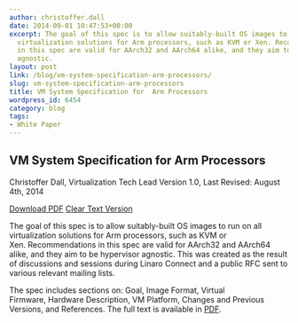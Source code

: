 ```yaml
---
author: christoffer.dall
date: 2014-09-01 10:47:53+00:00
excerpt: The goal of this spec is to allow suitably-built OS images to run on all
  virtualization solutions for Arm processors, such as KVM or Xen. Recommendations
  in this spec are valid for AArch32 and AArch64 alike, and they aim to be hypervisor
  agnostic.
layout: post
link: /blog/vm-system-specification-arm-processors/
slug: vm-system-specification-arm-processors
title: VM System Specification for  Arm Processors
wordpress_id: 6454
category: blog
tags:
- White Paper
---
```


## **VM System Specification for Arm Processors**

Christoffer Dall, Virtualization Tech Lead
Version 1.0, Last Revised: August 4th, 2014

[Download PDF](/assets/downloads/VMSystemSpecificationForARM-v1.0.pdf)
[Clear Text Version](/assets/downloads/arm-vm-spec-v1.0.txt)

The goal of this spec is to allow suitably-built OS images to run on all virtualization solutions for Arm processors, such as KVM or Xen. Recommendations in this spec are valid for AArch32 and AArch64 alike, and they aim to be hypervisor agnostic. This was created as the result of discussions and sessions during Linaro Connect and a public RFC sent to various relevant mailing lists.

The spec includes sections on: Goal, Image Format, Virtual Firmware, Hardware Description, VM Platform, Changes and Previous Versions, and References. The full text is available in [PDF](/assets/downloads/VMSystemSpecificationForARM-v1.0.pdf).